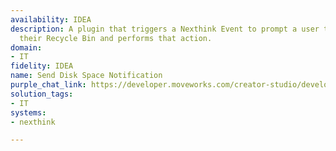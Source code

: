```yaml
---
availability: IDEA
description: A plugin that triggers a Nexthink Event to prompt a user to clean up
  their Recycle Bin and performs that action.
domain:
- IT
fidelity: IDEA
name: Send Disk Space Notification
purple_chat_link: https://developer.moveworks.com/creator-studio/developer-tools/purple-chat?conversation=%7B%22startTimestamp%22%3A%2211%3A43+AM%22%2C%22messages%22%3A%5B%7B%22role%22%3A%22assistant%22%2C%22parts%22%3A%5B%7B%22richText%22%3A%22%3Cp%3EYour+recycle+bin+is+full+and+could+use+a+cleanup.+Would+you+like+to+clear+it+now+to+free+up+some+space%3F%3C%2Fp%3E%22%7D%5D%7D%2C%7B%22role%22%3A%22user%22%2C%22parts%22%3A%5B%7B%22richText%22%3A%22Yes%2C+I%27m+ready+to+clean+it+up+now.%22%7D%5D%7D%2C%7B%22role%22%3A%22assistant%22%2C%22parts%22%3A%5B%7B%22richText%22%3A%22%3Cp%3EYour+recycle+bin+has+been+successfully+cleared.+%F0%9F%91%8D+You+now+have+more+free+space+on+your+laptop.+%3C%2Fp%3E%22%7D%5D%7D%5D%7D
solution_tags:
- IT
systems:
- nexthink

---
```

